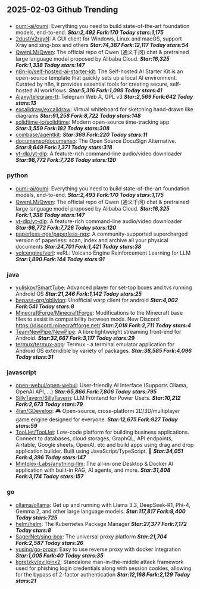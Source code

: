 ## 2025-02-03 Github Trending

### 
* [oumi-ai/oumi](https://github.com/oumi-ai/oumi): Everything you need to build state-of-the-art foundation models, end-to-end. ***Star:2,492 Fork:170 Today stars:1,175***
* [2dust/v2rayN](https://github.com/2dust/v2rayN): A GUI client for Windows, Linux and macOS, support Xray and sing-box and others ***Star:74,387 Fork:12,117 Today stars:54***
* [QwenLM/Qwen](https://github.com/QwenLM/Qwen): The official repo of Qwen (通义千问) chat & pretrained large language model proposed by Alibaba Cloud. ***Star:16,325 Fork:1,338 Today stars:147***
* [n8n-io/self-hosted-ai-starter-kit](https://github.com/n8n-io/self-hosted-ai-starter-kit): The Self-hosted AI Starter Kit is an open-source template that quickly sets up a local AI environment. Curated by n8n, it provides essential tools for creating secure, self-hosted AI workflows. ***Star:5,316 Fork:1,099 Today stars:41***
* [Ajaxy/telegram-tt](https://github.com/Ajaxy/telegram-tt): Telegram Web A, GPL v3 ***Star:2,569 Fork:642 Today stars:13***
* [excalidraw/excalidraw](https://github.com/excalidraw/excalidraw): Virtual whiteboard for sketching hand-drawn like diagrams ***Star:91,258 Fork:8,722 Today stars:148***
* [solidtime-io/solidtime](https://github.com/solidtime-io/solidtime): Modern open-source time-tracking app ***Star:3,559 Fork:182 Today stars:308***
* [coinbase/agentkit](https://github.com/coinbase/agentkit):  ***Star:369 Fork:220 Today stars:11***
* [documenso/documenso](https://github.com/documenso/documenso): The Open Source DocuSign Alternative. ***Star:9,649 Fork:1,371 Today stars:318***
* [yt-dlp/yt-dlp](https://github.com/yt-dlp/yt-dlp): A feature-rich command-line audio/video downloader ***Star:98,772 Fork:7,726 Today stars:120***

### python
* [oumi-ai/oumi](https://github.com/oumi-ai/oumi): Everything you need to build state-of-the-art foundation models, end-to-end. ***Star:2,493 Fork:170 Today stars:1,175***
* [QwenLM/Qwen](https://github.com/QwenLM/Qwen): The official repo of Qwen (通义千问) chat & pretrained large language model proposed by Alibaba Cloud. ***Star:16,325 Fork:1,338 Today stars:147***
* [yt-dlp/yt-dlp](https://github.com/yt-dlp/yt-dlp): A feature-rich command-line audio/video downloader ***Star:98,772 Fork:7,726 Today stars:120***
* [paperless-ngx/paperless-ngx](https://github.com/paperless-ngx/paperless-ngx): A community-supported supercharged version of paperless: scan, index and archive all your physical documents ***Star:24,701 Fork:1,421 Today stars:38***
* [volcengine/verl](https://github.com/volcengine/verl): veRL: Volcano Engine Reinforcement Learning for LLM ***Star:1,890 Fork:144 Today stars:91***

### java
* [yuliskov/SmartTube](https://github.com/yuliskov/SmartTube): Advanced player for set-top boxes and tvs running Android OS ***Star:21,246 Fork:1,142 Today stars:25***
* [bepass-org/oblivion](https://github.com/bepass-org/oblivion): Unofficial warp client for android ***Star:4,002 Fork:541 Today stars:8***
* [MinecraftForge/MinecraftForge](https://github.com/MinecraftForge/MinecraftForge): Modifications to the Minecraft base files to assist in compatibility between mods. New Discord: https://discord.minecraftforge.net/ ***Star:7,018 Fork:2,711 Today stars:4***
* [TeamNewPipe/NewPipe](https://github.com/TeamNewPipe/NewPipe): A libre lightweight streaming front-end for Android. ***Star:32,667 Fork:3,117 Today stars:29***
* [termux/termux-app](https://github.com/termux/termux-app): Termux - a terminal emulator application for Android OS extendible by variety of packages. ***Star:38,585 Fork:4,096 Today stars:31***

### javascript
* [open-webui/open-webui](https://github.com/open-webui/open-webui): User-friendly AI Interface (Supports Ollama, OpenAI API, ...) ***Star:65,866 Fork:7,806 Today stars:795***
* [SillyTavern/SillyTavern](https://github.com/SillyTavern/SillyTavern): LLM Frontend for Power Users. ***Star:10,212 Fork:2,673 Today stars:79***
* [4ian/GDevelop](https://github.com/4ian/GDevelop): 🎮 Open-source, cross-platform 2D/3D/multiplayer game engine designed for everyone. ***Star:12,675 Fork:927 Today stars:59***
* [ToolJet/ToolJet](https://github.com/ToolJet/ToolJet): Low-code platform for building business applications. Connect to databases, cloud storages, GraphQL, API endpoints, Airtable, Google sheets, OpenAI, etc and build apps using drag and drop application builder. Built using JavaScript/TypeScript. 🚀 ***Star:34,051 Fork:4,396 Today stars:147***
* [Mintplex-Labs/anything-llm](https://github.com/Mintplex-Labs/anything-llm): The all-in-one Desktop & Docker AI application with built-in RAG, AI agents, and more. ***Star:31,808 Fork:3,174 Today stars:157***

### go
* [ollama/ollama](https://github.com/ollama/ollama): Get up and running with Llama 3.3, DeepSeek-R1, Phi-4, Gemma 2, and other large language models. ***Star:117,817 Fork:9,400 Today stars:725***
* [helm/helm](https://github.com/helm/helm): The Kubernetes Package Manager ***Star:27,377 Fork:7,172 Today stars:8***
* [SagerNet/sing-box](https://github.com/SagerNet/sing-box): The universal proxy platform ***Star:21,704 Fork:2,587 Today stars:26***
* [yusing/go-proxy](https://github.com/yusing/go-proxy): Easy to use reverse proxy with docker integration ***Star:1,005 Fork:40 Today stars:35***
* [kgretzky/evilginx2](https://github.com/kgretzky/evilginx2): Standalone man-in-the-middle attack framework used for phishing login credentials along with session cookies, allowing for the bypass of 2-factor authentication ***Star:12,168 Fork:2,129 Today stars:21***
